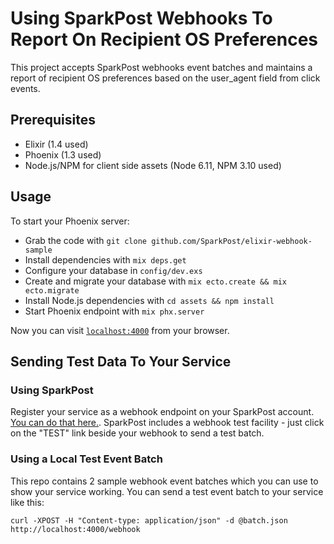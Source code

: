 # Using SparkPost Webhooks To Report On Recipient OS Preferences

This project accepts SparkPost webhooks event batches and maintains a report of recipient OS preferences based on the user_agent field from click events.

## Prerequisites
 - Elixir (1.4 used)
 - Phoenix (1.3 used)
 - Node.js/NPM for client side assets (Node 6.11, NPM 3.10 used)

## Usage

To start your Phoenix server:

  * Grab the code with `git clone github.com/SparkPost/elixir-webhook-sample`
  * Install dependencies with `mix deps.get`
  * Configure your database in `config/dev.exs`
  * Create and migrate your database with `mix ecto.create && mix ecto.migrate`
  * Install Node.js dependencies with `cd assets && npm install`
  * Start Phoenix endpoint with `mix phx.server`

Now you can visit [`localhost:4000`](http://localhost:4000) from your browser.

## Sending Test Data To Your Service

### Using SparkPost
Register your service as a webhook endpoint on your SparkPost account. [You can do that here.](https://app.sparkpost.com/account/webhooks). SparkPost includes a webhook test facility - just click on the "TEST" link beside your webhook to send a test batch.

### Using a Local Test Event Batch
This repo contains 2 sample webhook event batches which you can use to show your service working. You can send a test event batch to your service like this:

```
curl -XPOST -H "Content-type: application/json" -d @batch.json http://localhost:4000/webhook
```
